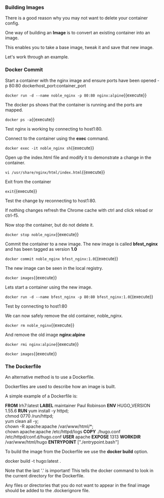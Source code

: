 ### Building Images

There is a good reason why you may not want to delete your container config.

One way of building an **Image** is to convert an existing container into an image.

This enables you to take a base image, tweak it and save that new image.

Let's work through an example.

### Docker Commit

Start a container with the nginx image and ensure ports have been opened -p 80:80 dockerhost_port:container_port

`docker run -d --name noble_nginx -p 80:80 nginx:alpine`{{execute}}

The docker ps shows that the container is running and the ports are mapped.

`docker ps -a`{{execute}}

Test nginx is working by connecting to host1:80.

Connect to the container using the **exec** command.

`docker exec -it noble_nginx sh`{{execute}}

Open up the index.html file and modify it to demonstrate a change in the container.

`vi /usr/share/nginx/html/index.html`{{execute}}

Exit from the container

`exit`{{execute}}

Test the change by reconnecting to host1:80.

If nothing changes refresh the Chrome cache with ctrl and click reload or ctrl-f5.

Now stop the container, but do not delete it.

`docker stop noble_nginx`{{execute}}

Commit the container to a new image. The new image is called **bfest_nginx** and has been tagged as version **1.0**

`docker commit noble_nginx bfest_nginx:1.0`{{execute}}

The new image can be seen in the local registry.

`docker images`{{execute}}

Lets start a container using the new image.

`docker run -d --name bfest_nginx -p 80:80 bfest_nginx:1.0`{{execute}}

Test by connecting to host1:80

We can now safely remove the old container, noble_nginx.

`docker rm noble_nginx`{{execute}}

And remove the old image **nginx:alpine**

`docker rmi nginx:alpine`{{execute}}

`docker images`{{execute}}

### The Dockerfile

An alternative method is to use a Dockerfile.

Dockerfiles are used to describe how an image is built.

A simple example of a Dockerfile is:

**FROM** lrh7:latest
**LABEL** maintainer Paul Robinson
**ENV** HUGO_VERSION 1.55.6
**RUN** yum install -y httpd; \
chmod 0770 /run/httpd; \
yum clean all -y; \
chown -R apache:apache /var/www/html/*; \
chown apache:apache /etc/httpd/logs
**COPY** ./hugo.conf /etc/httpd/conf.d/hugo.conf
**USER** apache
**EXPOSE** 1313
**WORKDIR** /var/www/html/hugo
**ENTRYPOINT** \["./entrypoint.bash"\]

To build the image from the Dockerfile we use the **docker build** option.

docker build -t hugo:latest .

Note that the last '.' is important! This tells the docker command to look in the current directory for the Dockerfile.

Any files or directories that you do not want to appear in the final image should be added to the .dockerignore file.
